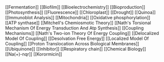 [[Fermentation]]
[[Biofilm]]
[[Bioelectrochemistry]]
[[Bioproduction]]
[[Photosynthesis]]
[[Fluorescence]]
[[Chloroplast]]
[[Drought]]
[[Quinoa]]
[[Immunoblot Analysis]]
[[Mitochondria]]
[[Oxidative phosphorylation]]
[[ATP synthase]]
[[Mitchell's Chemiosmotic Theory]]
[[Nath's Torsional Mechanism Of Energy Transduction And Atp Synthesis]]
[[Coupling Mechanisms]]
[[Nath's Two-ion Theory Of Energy Coupling]]
[[Delocalized Model Of Coupling]]
[[Desolvation Free Energy]]
[[Localized Model Of Coupling]]
[[Proton Translocation Across Biological Membranes]]
[[Ubiquinone]]
[[Inhibitor]]
[[Respiratory chain]]
[[Chemical Biology]]
[[Na(+)-nqr]]
[[Korormicin]]
